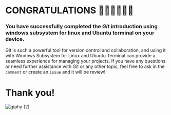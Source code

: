 # CONGRATULATIONS 🎊🎊🎊🎊🎊🎊

### You have successfully completed the *Git* introduction using windows subsystem for linux and Ubuntu terminal on your device.

Git is such a powerful tool for version control and collaboration, and using it with Windows Subsystem for Linux and Ubuntu Terminal can provide a seamless experience for managing your projects. If you have any questions or need further assistance with Git or any other topic, feel free to ask in the `comment` or create an `issue` and it will be review!

# Thank you! 

![giphy (2)](https://github.com/fadarboye/Intro-To-Git/assets/130584349/fef42a94-a7eb-4bde-be74-858d28be2729)



